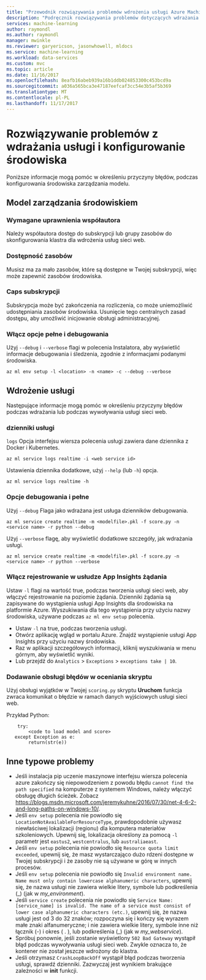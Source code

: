 ```yaml
---
title: "Przewodnik rozwiązywania problemów wdrożenia usługi Azure Machine Learning | Dokumentacja firmy Microsoft"
description: "Podręcznik rozwiązywania problemów dotyczących wdrażania i tworzenia usługi"
services: machine-learning
author: raymondl
ms.author: raymondl
manager: mwinkle
ms.reviewer: garyericson, jasonwhowell, mldocs
ms.service: machine-learning
ms.workload: data-services
ms.custom: mvc
ms.topic: article
ms.date: 11/16/2017
ms.openlocfilehash: 8eafb16abeb939a16b1ddb024853300c453bcd9a
ms.sourcegitcommit: a036a565bca3e47187eefcaf3cc54e3b5af5b369
ms.translationtype: MT
ms.contentlocale: pl-PL
ms.lasthandoff: 11/17/2017
---
```

# <a name="troubleshooting-service-deployment-and-environment-setup"></a>Rozwiązywanie problemów z wdrażania usługi i konfigurowanie środowiska
Poniższe informacje mogą pomóc w określeniu przyczyny błędów, podczas konfigurowania środowiska zarządzania modelu.

## <a name="model-management-environment"></a>Model zarządzania środowiskiem
### <a name="contributor-permission-required"></a>Wymagane uprawnienia współautora
Należy współautora dostęp do subskrypcji lub grupy zasobów do skonfigurowania klastra dla wdrożenia usług sieci web.

### <a name="resource-availability"></a>Dostępność zasobów
Musisz ma za mało zasobów, które są dostępne w Twojej subskrypcji, więc może zapewnić zasobów środowiska.

### <a name="subscription-caps"></a>Caps subskrypcji
Subskrypcja może być zakończenia na rozliczenia, co może uniemożliwić udostępniania zasobów środowiska. Usunięcie tego centralnych zasad dostępu, aby umożliwić inicjowanie obsługi administracyjnej.

### <a name="enable-debug-and-verbose-options"></a>Włącz opcje pełne i debugowania
Użyj `--debug` i `--verbose` flagi w polecenia Instalatora, aby wyświetlić informacje debugowania i śledzenia, zgodnie z informacjami podanymi środowiska.

```
az ml env setup -l <location> -n <name> -c --debug --verbose 
```

## <a name="service-deployment"></a>Wdrożenie usługi
Następujące informacje mogą pomóc w określeniu przyczyny błędów podczas wdrażania lub podczas wywoływania usługi sieci web.

### <a name="service-logs"></a>dzienniki usługi
`logs` Opcja interfejsu wiersza polecenia usługi zawiera dane dziennika z Docker i Kubernetes.

```
az ml service logs realtime -i <web service id>
```

Ustawienia dziennika dodatkowe, użyj `--help` (lub `-h`) opcja.

```
az ml service logs realtime -h
```

### <a name="debug-and-verbose-options"></a>Opcje debugowania i pełne
Użyj `--debug` Flaga jako wdrażana jest usługa dzienników debugowania.

```
az ml service create realtime -m <modelfile>.pkl -f score.py -n <service name> -r python --debug
```

Użyj `--verbose` flagę, aby wyświetlić dodatkowe szczegóły, jak wdrażania usługi.

```
az ml service create realtime -m <modelfile>.pkl -f score.py -n <service name> -r python --verbose
```

### <a name="enable-request-logging-in-app-insights"></a>Włącz rejestrowanie w usłudze App Insights żądania
Ustaw `-l` flagi na wartość true, podczas tworzenia usługi sieci web, aby włączyć rejestrowanie na poziomie żądania. Dzienniki żądania są zapisywane do wystąpienia usługi App Insights dla środowiska na platformie Azure. Wyszukiwania dla tego wystąpienia przy użyciu nazwy środowiska, używane podczas `az ml env setup` polecenia.

- Ustaw `-l` na true, podczas tworzenia usługi.
- Otwórz aplikację wgląd w portalu Azure. Znajdź wystąpienie usługi App Insights przy użyciu nazwy środowiska.
- Raz w aplikacji szczegółowych informacji, kliknij wyszukiwania w menu górnym, aby wyświetlić wyniki.
- Lub przejdź do `Analytics`  >  `Exceptions`  >  `exceptions take | 10`.


### <a name="add-error-handling-in-scoring-script"></a>Dodawanie obsługi błędów w oceniania skryptu
Użyj obsługi wyjątków w Twojej `scoring.py` skryptu **Uruchom** funkcja zwraca komunikat o błędzie w ramach danych wyjściowych usługi sieci web.

Przykład Python:
```
    try:
        <code to load model and score>
   except Exception as e:
        return(str(e))
```

## <a name="other-common-problems"></a>Inne typowe problemy
- Jeśli instalacja pip uczenie maszynowe interfejsu wiersza polecenia azure zakończy się niepowodzeniem z powodu błędu `cannot find the path specified` na komputerze z systemem Windows, należy włączyć obsługę długich ścieżek. Zobacz https://blogs.msdn.microsoft.com/jeremykuhne/2016/07/30/net-4-6-2-and-long-paths-on-windows-10/. 
- Jeśli `env setup` polecenia nie powiodło się `LocationNotAvailableForResourceType`, prawdopodobnie używasz niewłaściwej lokalizacji (regionu) dla komputera materiałów szkoleniowych. Upewnij się, lokalizacja określony za pomocą `-l` parametr jest `eastus2`, `westcentralus`, lub `australiaeast`.
- Jeśli `env setup` polecenia nie powiodło się `Resource quota limit exceeded`, upewnij się, że masz wystarczająco dużo rdzeni dostępne w Twojej subskrypcji i że zasoby nie są używane w górę w innych procesów.
- Jeśli `env setup` polecenia nie powiodło się `Invalid environment name. Name must only contain lowercase alphanumeric characters`, upewnij się, że nazwa usługi nie zawiera wielkie litery, symbole lub podkreślenia (_) (jak w *my_environment*).
- Jeśli `service create` polecenia nie powiodło się `Service Name: [service_name] is invalid. The name of a service must consist of lower case alphanumeric characters (etc.)`, upewnij się, że nazwa usługi jest od 3 do 32 znaków; rozpoczyna się i kończy się wyrazem małe znaki alfanumeryczne; i nie zawiera wielkie litery, symbole inne niż łącznik (-) i okres ( . ), lub podkreślenia (_) (jak w *my_webservice*).
- Spróbuj ponownie, jeśli zostanie wyświetlony `502 Bad Gateway` wystąpił błąd podczas wywoływania usługi sieci web. Zwykle oznacza to, że kontener nie został jeszcze wdrożony do klastra.
- Jeśli otrzymasz `CrashLoopBackOff` wystąpił błąd podczas tworzenia usługi, sprawdź dzienniki. Zazwyczaj jest wynikiem brakujące zależności w **init** funkcji.
